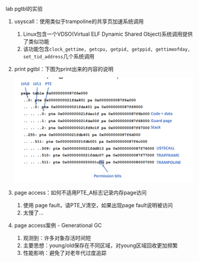
lab pgtbl的实验

1. usyscall：使用类似于trampoline的共享页加速系统调用
   1. Linux包含一个VDSO(Virtual ELF Dynamic Shared Object)系统调用提供了类似功能
   2. 该功能包含`clock_gettime, getcpu, getpid, getppid, gettimeofday, set_tid_address`几个系统调用
2. print pgtbl：下图为print出来的内容的说明

   ![](print_pgtbl_detail.png)
3. page access：如何不适用PTE_A标志记录内存page访问
   1. 使用 page fault，请PTE_V清空，如果出现page fault说明被访问
   2. 太慢了...
4. page access案例 - Generational GC
   1. 观测到：许多对象存活时间短
   2. 主要思想：young/old保存在不同区域，对young区域回收更加频繁
   3. 性能影响：避免了对老年代过度追踪
